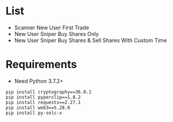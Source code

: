 # List
- Scanner New User First Trade
- New User Sniper Buy Shares Only
- New User Sniper Buy Shares & Sell Shares With Custom Time

# Requirements
- Need Python 3.7.2+
```
pip install cryptography==36.0.1
pip install pyperclip==1.8.2
pip install requests==2.27.1
pip install web3==5.28.0
pip install py-solc-x
```
